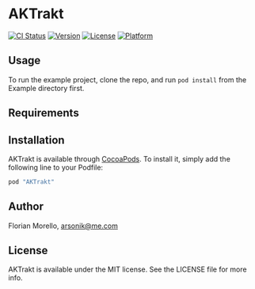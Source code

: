 # AKTrakt

[![CI Status](http://img.shields.io/travis/arsonik/AKTrakt.svg?style=flat)](https://travis-ci.org/arsonik/AKTrakt)
[![Version](https://img.shields.io/cocoapods/v/AKTrakt.svg?style=flat)](http://cocoapods.org/pods/AKTrakt)
[![License](https://img.shields.io/cocoapods/l/AKTrakt.svg?style=flat)](http://cocoapods.org/pods/AKTrakt)
[![Platform](https://img.shields.io/cocoapods/p/AKTrakt.svg?style=flat)](http://cocoapods.org/pods/AKTrakt)

## Usage

To run the example project, clone the repo, and run `pod install` from the Example directory first.

## Requirements

## Installation

AKTrakt is available through [CocoaPods](http://cocoapods.org). To install
it, simply add the following line to your Podfile:

```ruby
pod "AKTrakt"
```

## Author

Florian Morello, arsonik@me.com

## License

AKTrakt is available under the MIT license. See the LICENSE file for more info.
